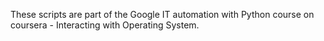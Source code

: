 These scripts are part of the Google IT automation with Python course on coursera - Interacting with Operating System.
